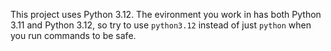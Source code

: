 This project uses Python 3.12. The evironment you work in has both Python 3.11 and Python 3.12, so try to use `python3.12` instead of just `python` when you run commands to be safe.